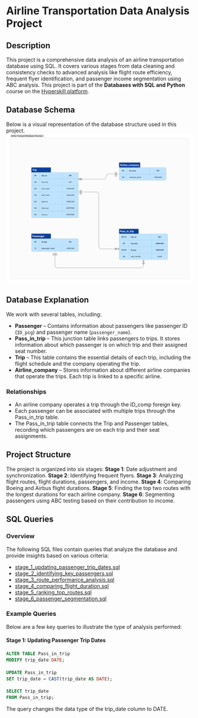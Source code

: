 # Airline Transportation Data Analysis Project

## Description
This project is a comprehensive data analysis of an airline transportation database using SQL. It covers various stages from data cleaning and consistency checks to advanced analysis like flight route efficiency, frequent flyer identification, and passenger income segmentation using ABC analysis. This project is part of the **Databases with SQL and Python** course on the [Hyperskill platform](https://hyperskill.org).

## Database Schema
Below is a visual representation of the database structure used in this project.
![Database Structure](database-schema.png)

## Database Explanation
We work with several tables, including:
- **Passenger** – Contains information about passengers like passenger ID (`ID_psg`) and passenger name (`passenger_name`).
- **Pass_in_trip** – This junction table links passengers to trips. It stores information about which passenger is on which trip and their assigned seat number.
- **Trip** – This table contains the essential details of each trip, including the flight schedule and the company operating the trip.
- **Airline_company** – Stores information about different airline companies that operate the trips. Each trip is linked to a specific airline.
### Relationships
  - An airline company operates a trip through the ID_comp foreign key.
  - Each passenger can be associated with multiple trips through the Pass_in_trip table.
  - The Pass_in_trip table connects the Trip and Passenger tables, recording which passengers are on each trip and their seat assignments.

## Project Structure
The project is organized into six stages:
**Stage 1**: Date adjustment and synchronization.
**Stage 2**: Identifying frequent flyers.
**Stage 3**: Analyzing flight routes, flight durations, passengers, and income.
**Stage 4**: Comparing Boeing and Airbus flight durations.
**Stage 5**: Finding the top two routes with the longest durations for each airline company.
**Stage 6**: Segmenting passengers using ABC testing based on their contribution to income.

## SQL Queries

### Overview
The following SQL files contain queries that analyze the database and provide insights based on various criteria:
- [stage_1_updating_passenger_trip_dates.sql](./stage_1_updating_passenger_trip_dates.sql)
- [stage_2_identifying_key_passengers.sql](./stage_2_identifying_key_passengers.sql)
- [stage_3_route_performance_analysis.sql](./stage_3_route_performance_analysis.sql)
- [stage_4_comparing_flight_duration.sql](./stage_4_comparing_flight_duration.sql)
- [stage_5_ranking_top_routes.sql](./stage_5_ranking_top_routes.sql)
- [stage_6_passenger_segmentation.sql](./stage_6_passenger_segmentation.sql)

### Example Queries
Below are a few key queries to illustrate the type of analysis performed:

#### Stage 1: Updating Passenger Trip Dates
```sql
ALTER TABLE Pass_in_trip
MODIFY trip_date DATE;

UPDATE Pass_in_trip
SET trip_date = CAST(trip_date AS DATE);

SELECT trip_date
FROM Pass_in_trip;
```
The query changes the data type of the trip_date column to DATE.
